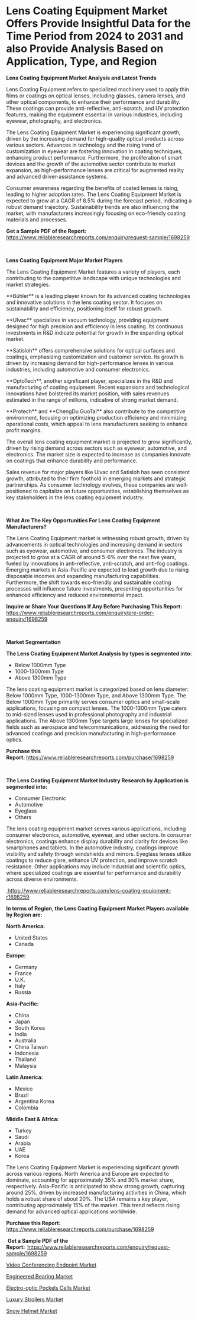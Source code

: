 <p><h1>Lens Coating Equipment Market Offers Provide Insightful Data for the Time Period from 2024 to 2031 and also Provide Analysis Based on Application, Type, and Region</h1></p><p><strong>Lens Coating Equipment Market Analysis and Latest Trends</strong></p>
<p><p>Lens Coating Equipment refers to specialized machinery used to apply thin films or coatings on optical lenses, including glasses, camera lenses, and other optical components, to enhance their performance and durability. These coatings can provide anti-reflective, anti-scratch, and UV protection features, making the equipment essential in various industries, including eyewear, photography, and electronics.</p><p>The Lens Coating Equipment Market is experiencing significant growth, driven by the increasing demand for high-quality optical products across various sectors. Advances in technology and the rising trend of customization in eyewear are fostering innovation in coating techniques, enhancing product performance. Furthermore, the proliferation of smart devices and the growth of the automotive sector contribute to market expansion, as high-performance lenses are critical for augmented reality and advanced driver-assistance systems.</p><p>Consumer awareness regarding the benefits of coated lenses is rising, leading to higher adoption rates. The Lens Coating Equipment Market is expected to grow at a CAGR of 8.5% during the forecast period, indicating a robust demand trajectory. Sustainability trends are also influencing the market, with manufacturers increasingly focusing on eco-friendly coating materials and processes.</p></p>
<p><strong>Get a Sample PDF of the Report:&nbsp;</strong> <a href="https://www.reliableresearchreports.com/enquiry/request-sample/1698259?utm_campaign=113&utm_medium=2&utm_source=Github&utm_content=ia&utm_term=04102024&utm_id=lens-coating-equipment">https://www.reliableresearchreports.com/enquiry/request-sample/1698259</a></p>
<p>&nbsp;</p>
<p><strong>Lens Coating Equipment Major Market Players</strong></p>
<p><p>The Lens Coating Equipment Market features a variety of players, each contributing to the competitive landscape with unique technologies and market strategies.</p><p>**Bühler** is a leading player known for its advanced coating technologies and innovative solutions in the lens coating sector. It focuses on sustainability and efficiency, positioning itself for robust growth.</p><p>**Ulvac** specializes in vacuum technology, providing equipment designed for high precision and efficiency in lens coating. Its continuous investments in R&D indicate potential for growth in the expanding optical market.</p><p>**Satisloh** offers comprehensive solutions for optical surfaces and coatings, emphasizing customization and customer service. Its growth is driven by increasing demand for high-performance lenses in various industries, including automotive and consumer electronics.</p><p>**OptoTech**, another significant player, specializes in the R&D and manufacturing of coating equipment. Recent expansions and technological innovations have bolstered its market position, with sales revenues estimated in the range of millions, indicative of strong market demand.</p><p>**Protech** and **ChengDu GuoTai** also contribute to the competitive environment, focusing on optimizing production efficiency and minimizing operational costs, which appeal to lens manufacturers seeking to enhance profit margins.</p><p>The overall lens coating equipment market is projected to grow significantly, driven by rising demand across sectors such as eyewear, automotive, and electronics. The market size is expected to increase as companies innovate on coatings that enhance durability and performance.</p><p>Sales revenue for major players like Ulvac and Satisloh has seen consistent growth, attributed to their firm foothold in emerging markets and strategic partnerships. As consumer technology evolves, these companies are well-positioned to capitalize on future opportunities, establishing themselves as key stakeholders in the lens coating equipment industry.</p></p>
<p>&nbsp;</p>
<p><strong>What Are The Key Opportunities For Lens Coating Equipment Manufacturers?</strong></p>
<p><p>The Lens Coating Equipment market is witnessing robust growth, driven by advancements in optical technologies and increasing demand in sectors such as eyewear, automotive, and consumer electronics. The industry is projected to grow at a CAGR of around 5-6% over the next five years, fueled by innovations in anti-reflective, anti-scratch, and anti-fog coatings. Emerging markets in Asia-Pacific are expected to lead growth due to rising disposable incomes and expanding manufacturing capabilities. Furthermore, the shift towards eco-friendly and sustainable coating processes will influence future investments, presenting opportunities for enhanced efficiency and reduced environmental impact.</p></p>
<p><strong>Inquire or Share Your Questions If Any Before Purchasing This Report:</strong> <a href="https://www.reliableresearchreports.com/enquiry/pre-order-enquiry/1698259?utm_campaign=113&utm_medium=2&utm_source=Github&utm_content=ia&utm_term=04102024&utm_id=lens-coating-equipment">https://www.reliableresearchreports.com/enquiry/pre-order-enquiry/1698259</a></p>
<p>&nbsp;</p>
<p><strong>Market Segmentation</strong></p>
<p><strong>The Lens Coating Equipment Market Analysis by types is segmented into:</strong></p>
<p><ul><li>Below 1000mm Type</li><li>1000-1300mm Type</li><li>Above 1300mm Type</li></ul></p>
<p><p>The lens coating equipment market is categorized based on lens diameter: Below 1000mm Type, 1000-1300mm Type, and Above 1300mm Type. The Below 1000mm Type primarily serves consumer optics and small-scale applications, focusing on compact lenses. The 1000-1300mm Type caters to mid-sized lenses used in professional photography and industrial applications. The Above 1300mm Type targets large lenses for specialized fields such as aerospace and telecommunications, addressing the need for advanced coatings and precision manufacturing in high-performance optics.</p></p>
<p><strong>Purchase this Report:&nbsp;</strong><a href="https://www.reliableresearchreports.com/purchase/1698259?utm_campaign=113&utm_medium=2&utm_source=Github&utm_content=ia&utm_term=04102024&utm_id=lens-coating-equipment">https://www.reliableresearchreports.com/purchase/1698259</a></p>
<p>&nbsp;</p>
<p><strong>The Lens Coating Equipment Market Industry Research by Application is segmented into:</strong></p>
<p><ul><li>Consumer Electronic</li><li>Automotive</li><li>Eyeglass</li><li>Others</li></ul></p>
<p><p>The lens coating equipment market serves various applications, including consumer electronics, automotive, eyewear, and other sectors. In consumer electronics, coatings enhance display durability and clarity for devices like smartphones and tablets. In the automotive industry, coatings improve visibility and safety through windshields and mirrors. Eyeglass lenses utilize coatings to reduce glare, enhance UV protection, and improve scratch resistance. Other applications may include industrial and scientific optics, where specialized coatings are essential for performance and durability across diverse environments.</p></p>
<p><a href="https://www.reliableresearchreports.com/lens-coating-equipment-r1698259?utm_campaign=113&utm_medium=2&utm_source=Github&utm_content=ia&utm_term=04102024&utm_id=lens-coating-equipment">&nbsp;https://www.reliableresearchreports.com/lens-coating-equipment-r1698259</a></p>
<p><strong>In terms of Region, the Lens Coating Equipment Market Players available by Region are:</strong></p>
<p>
    <p> <strong> North America: </strong>
        <ul>
            <li>United States</li>
            <li>Canada</li>
        </ul>
        </p> 
    <p> <strong> Europe: </strong>
        <ul>
            <li>Germany</li>
            <li>France</li>
            <li>U.K.</li>
            <li>Italy</li>
            <li>Russia</li>
        </ul>
        </p> 
    <p> <strong> Asia-Pacific: </strong>
        <ul>
            <li>China</li>
            <li>Japan</li>
            <li>South Korea</li>
            <li>India</li>
            <li>Australia</li>
            <li>China Taiwan</li>
            <li>Indonesia</li>
            <li>Thailand</li>
            <li>Malaysia</li>
        </ul>
        </p> 
    <p> <strong> Latin America: </strong>
        <ul>
            <li>Mexico</li>
            <li>Brazil</li>
            <li>Argentina Korea</li>
            <li>Colombia</li>
        </ul>
        </p> 
    <p> <strong> Middle East & Africa: </strong>
        <ul>
            <li>Turkey</li>
            <li>Saudi</li>
            <li>Arabia</li>
            <li>UAE</li>
            <li>Korea</li>
        </ul>
    </p>
    </p>
<p><p>The Lens Coating Equipment Market is experiencing significant growth across various regions. North America and Europe are expected to dominate, accounting for approximately 35% and 30% market share, respectively. Asia-Pacific is anticipated to show strong growth, capturing around 25%, driven by increased manufacturing activities in China, which holds a robust share of about 20%. The USA remains a key player, contributing approximately 15% of the market. This trend reflects rising demand for advanced optical applications worldwide.</p></p>
<p><strong>Purchase this Report: </strong><a href="https://www.reliableresearchreports.com/purchase/1698259?utm_campaign=113&utm_medium=2&utm_source=Github&utm_content=ia&utm_term=04102024&utm_id=lens-coating-equipment">https://www.reliableresearchreports.com/purchase/1698259</a></p>
<p>&nbsp;<strong>Get a Sample PDF of the Report:&nbsp;&nbsp;</strong><a href="https://www.reliableresearchreports.com/enquiry/request-sample/1698259?utm_campaign=113&utm_medium=2&utm_source=Github&utm_content=ia&utm_term=04102024&utm_id=lens-coating-equipment">https://www.reliableresearchreports.com/enquiry/request-sample/1698259</a></p>
<p><strong></strong></p>
<p><p><a href="https://www.linkedin.com/pulse/video-conferencing-endpoint-market-size-share-trends-analysis-apvfe?utm_campaign=113&utm_medium=2&utm_source=Github&utm_content=ia&utm_term=04102024&utm_id=lens-coating-equipment">Video Conferencing Endpoint Market</a></p><p><a href="https://github.com/LilianFaulkner65/Market-Research-Report-List-1/blob/main/engineered-bearing-market.md?utm_campaign=113&utm_medium=2&utm_source=Github&utm_content=ia&utm_term=04102024&utm_id=lens-coating-equipment">Engineered Bearing Market</a></p><p><a href="https://issuu.com/reportprime-2/docs/electro-optic-pockels-cells-market-_75224b7804bd84?utm_campaign=113&utm_medium=2&utm_source=Github&utm_content=ia&utm_term=04102024&utm_id=lens-coating-equipment">Electro-optic Pockels Cells Market</a></p><p><a href="https://github.com/RuthLucas64/Market-Research-Report-List-1/blob/main/luxury-strollers-market.md?utm_campaign=113&utm_medium=2&utm_source=Github&utm_content=ia&utm_term=04102024&utm_id=lens-coating-equipment">Luxury Strollers Market</a></p><p><a href="https://www.linkedin.com/pulse/comprehensive-snow-helmet-market-report-regional-analysis-growth-7xmkc?utm_campaign=113&utm_medium=2&utm_source=Github&utm_content=ia&utm_term=04102024&utm_id=lens-coating-equipment">Snow Helmet Market</a></p></p>